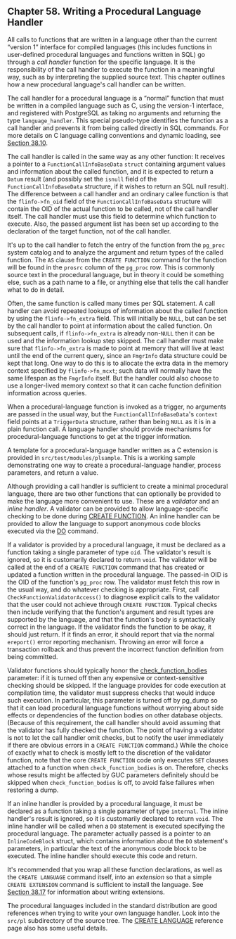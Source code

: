 ## Chapter 58. Writing a Procedural Language Handler

All calls to functions that are written in a language other than the current “version 1” interface for compiled languages (this includes functions in user-defined procedural languages and functions written in SQL) go through a *call handler* function for the specific language. It is the responsibility of the call handler to execute the function in a meaningful way, such as by interpreting the supplied source text. This chapter outlines how a new procedural language's call handler can be written.

The call handler for a procedural language is a “normal” function that must be written in a compiled language such as C, using the version-1 interface, and registered with PostgreSQL as taking no arguments and returning the type `language_handler`. This special pseudo-type identifies the function as a call handler and prevents it from being called directly in SQL commands. For more details on C language calling conventions and dynamic loading, see [Section 38.10](xfunc-c "38.10. C-Language Functions").

The call handler is called in the same way as any other function: It receives a pointer to a `FunctionCallInfoBaseData` `struct` containing argument values and information about the called function, and it is expected to return a `Datum` result (and possibly set the `isnull` field of the `FunctionCallInfoBaseData` structure, if it wishes to return an SQL null result). The difference between a call handler and an ordinary callee function is that the `flinfo->fn_oid` field of the `FunctionCallInfoBaseData` structure will contain the OID of the actual function to be called, not of the call handler itself. The call handler must use this field to determine which function to execute. Also, the passed argument list has been set up according to the declaration of the target function, not of the call handler.

It's up to the call handler to fetch the entry of the function from the `pg_proc` system catalog and to analyze the argument and return types of the called function. The `AS` clause from the `CREATE FUNCTION` command for the function will be found in the `prosrc` column of the `pg_proc` row. This is commonly source text in the procedural language, but in theory it could be something else, such as a path name to a file, or anything else that tells the call handler what to do in detail.

Often, the same function is called many times per SQL statement. A call handler can avoid repeated lookups of information about the called function by using the `flinfo->fn_extra` field. This will initially be `NULL`, but can be set by the call handler to point at information about the called function. On subsequent calls, if `flinfo->fn_extra` is already non-`NULL` then it can be used and the information lookup step skipped. The call handler must make sure that `flinfo->fn_extra` is made to point at memory that will live at least until the end of the current query, since an `FmgrInfo` data structure could be kept that long. One way to do this is to allocate the extra data in the memory context specified by `flinfo->fn_mcxt`; such data will normally have the same lifespan as the `FmgrInfo` itself. But the handler could also choose to use a longer-lived memory context so that it can cache function definition information across queries.

When a procedural-language function is invoked as a trigger, no arguments are passed in the usual way, but the `FunctionCallInfoBaseData`'s `context` field points at a `TriggerData` structure, rather than being `NULL` as it is in a plain function call. A language handler should provide mechanisms for procedural-language functions to get at the trigger information.

A template for a procedural-language handler written as a C extension is provided in `src/test/modules/plsample`. This is a working sample demonstrating one way to create a procedural-language handler, process parameters, and return a value.

Although providing a call handler is sufficient to create a minimal procedural language, there are two other functions that can optionally be provided to make the language more convenient to use. These are a *validator* and an *inline handler*. A validator can be provided to allow language-specific checking to be done during [CREATE FUNCTION](sql-createfunction "CREATE FUNCTION"). An inline handler can be provided to allow the language to support anonymous code blocks executed via the [DO](sql-do "DO") command.

If a validator is provided by a procedural language, it must be declared as a function taking a single parameter of type `oid`. The validator's result is ignored, so it is customarily declared to return `void`. The validator will be called at the end of a `CREATE FUNCTION` command that has created or updated a function written in the procedural language. The passed-in OID is the OID of the function's `pg_proc` row. The validator must fetch this row in the usual way, and do whatever checking is appropriate. First, call `CheckFunctionValidatorAccess()` to diagnose explicit calls to the validator that the user could not achieve through `CREATE FUNCTION`. Typical checks then include verifying that the function's argument and result types are supported by the language, and that the function's body is syntactically correct in the language. If the validator finds the function to be okay, it should just return. If it finds an error, it should report that via the normal `ereport()` error reporting mechanism. Throwing an error will force a transaction rollback and thus prevent the incorrect function definition from being committed.

Validator functions should typically honor the [check\_function\_bodies](runtime-config-client#GUC-CHECK-FUNCTION-BODIES) parameter: if it is turned off then any expensive or context-sensitive checking should be skipped. If the language provides for code execution at compilation time, the validator must suppress checks that would induce such execution. In particular, this parameter is turned off by pg\_dump so that it can load procedural language functions without worrying about side effects or dependencies of the function bodies on other database objects. (Because of this requirement, the call handler should avoid assuming that the validator has fully checked the function. The point of having a validator is not to let the call handler omit checks, but to notify the user immediately if there are obvious errors in a `CREATE FUNCTION` command.) While the choice of exactly what to check is mostly left to the discretion of the validator function, note that the core `CREATE FUNCTION` code only executes `SET` clauses attached to a function when `check_function_bodies` is on. Therefore, checks whose results might be affected by GUC parameters definitely should be skipped when `check_function_bodies` is off, to avoid false failures when restoring a dump.

If an inline handler is provided by a procedural language, it must be declared as a function taking a single parameter of type `internal`. The inline handler's result is ignored, so it is customarily declared to return `void`. The inline handler will be called when a `DO` statement is executed specifying the procedural language. The parameter actually passed is a pointer to an `InlineCodeBlock` struct, which contains information about the `DO` statement's parameters, in particular the text of the anonymous code block to be executed. The inline handler should execute this code and return.

It's recommended that you wrap all these function declarations, as well as the `CREATE LANGUAGE` command itself, into an *extension* so that a simple `CREATE EXTENSION` command is sufficient to install the language. See [Section 38.17](extend-extensions "38.17. Packaging Related Objects into an Extension") for information about writing extensions.

The procedural languages included in the standard distribution are good references when trying to write your own language handler. Look into the `src/pl` subdirectory of the source tree. The [CREATE LANGUAGE](sql-createlanguage "CREATE LANGUAGE") reference page also has some useful details.